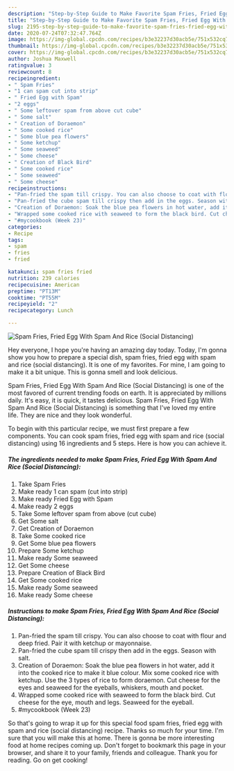 ```yaml
---
description: "Step-by-Step Guide to Make Favorite Spam Fries, Fried Egg With Spam And Rice (Social Distancing)"
title: "Step-by-Step Guide to Make Favorite Spam Fries, Fried Egg With Spam And Rice (Social Distancing)"
slug: 2195-step-by-step-guide-to-make-favorite-spam-fries-fried-egg-with-spam-and-rice-social-distancing
date: 2020-07-24T07:32:47.764Z
image: https://img-global.cpcdn.com/recipes/b3e32237d30acb5e/751x532cq70/spam-fries-fried-egg-with-spam-and-rice-social-distancing-recipe-main-photo.jpg
thumbnail: https://img-global.cpcdn.com/recipes/b3e32237d30acb5e/751x532cq70/spam-fries-fried-egg-with-spam-and-rice-social-distancing-recipe-main-photo.jpg
cover: https://img-global.cpcdn.com/recipes/b3e32237d30acb5e/751x532cq70/spam-fries-fried-egg-with-spam-and-rice-social-distancing-recipe-main-photo.jpg
author: Joshua Maxwell
ratingvalue: 3
reviewcount: 8
recipeingredient:
- " Spam Fries"
- "1 can spam cut into strip"
- " Fried Egg with Spam"
- "2 eggs"
- " Some leftover spam from above cut cube"
- " Some salt"
- " Creation of Doraemon"
- " Some cooked rice"
- " Some blue pea flowers"
- " Some ketchup"
- " Some seaweed"
- " Some cheese"
- " Creation of Black Bird"
- " Some cooked rice"
- " Some seaweed"
- " Some cheese"
recipeinstructions:
- "Pan-fried the spam till crispy. You can also choose to coat with flour and deep fried. Pair it with ketchup or mayonnaise."
- "Pan-fried the cube spam till crispy then add in the eggs. Season with salt."
- "Creation of Doraemon: Soak the blue pea flowers in hot water, add it into the cooked rice to make it blue colour. Mix some cooked rice with ketchup. Use the 3 types of rice to form doraemon. Cut cheese for the eyes and seaweed for the eyeballs, whiskers, mouth and pocket."
- "Wrapped some cooked rice with seaweed to form the black bird. Cut cheese for the eye, mouth and legs. Seaweed for the eyeball."
- "#mycookbook (Week 23)"
categories:
- Recipe
tags:
- spam
- fries
- fried

katakunci: spam fries fried 
nutrition: 239 calories
recipecuisine: American
preptime: "PT13M"
cooktime: "PT55M"
recipeyield: "2"
recipecategory: Lunch

---
```



![Spam Fries, Fried Egg With Spam And Rice (Social Distancing)](https://img-global.cpcdn.com/recipes/b3e32237d30acb5e/751x532cq70/spam-fries-fried-egg-with-spam-and-rice-social-distancing-recipe-main-photo.jpg)

Hey everyone, I hope you're having an amazing day today. Today, I'm gonna show you how to prepare a special dish, spam fries, fried egg with spam and rice (social distancing). It is one of my favorites. For mine, I am going to make it a bit unique. This is gonna smell and look delicious.



Spam Fries, Fried Egg With Spam And Rice (Social Distancing) is one of the most favored of current trending foods on earth. It is appreciated by millions daily. It's easy, it is quick, it tastes delicious. Spam Fries, Fried Egg With Spam And Rice (Social Distancing) is something that I've loved my entire life. They are nice and they look wonderful.


To begin with this particular recipe, we must first prepare a few components. You can cook spam fries, fried egg with spam and rice (social distancing) using 16 ingredients and 5 steps. Here is how you can achieve it.

<!--inarticleads1-->

##### The ingredients needed to make Spam Fries, Fried Egg With Spam And Rice (Social Distancing):

1. Take  Spam Fries
1. Make ready 1 can spam (cut into strip)
1. Make ready  Fried Egg with Spam
1. Make ready 2 eggs
1. Take  Some leftover spam from above (cut cube)
1. Get  Some salt
1. Get  Creation of Doraemon
1. Take  Some cooked rice
1. Get  Some blue pea flowers
1. Prepare  Some ketchup
1. Make ready  Some seaweed
1. Get  Some cheese
1. Prepare  Creation of Black Bird
1. Get  Some cooked rice
1. Make ready  Some seaweed
1. Make ready  Some cheese




<!--inarticleads2-->

##### Instructions to make Spam Fries, Fried Egg With Spam And Rice (Social Distancing):

1. Pan-fried the spam till crispy. You can also choose to coat with flour and deep fried. Pair it with ketchup or mayonnaise.
1. Pan-fried the cube spam till crispy then add in the eggs. Season with salt.
1. Creation of Doraemon: Soak the blue pea flowers in hot water, add it into the cooked rice to make it blue colour. Mix some cooked rice with ketchup. Use the 3 types of rice to form doraemon. Cut cheese for the eyes and seaweed for the eyeballs, whiskers, mouth and pocket.
1. Wrapped some cooked rice with seaweed to form the black bird. Cut cheese for the eye, mouth and legs. Seaweed for the eyeball.
1. #mycookbook (Week 23)




So that's going to wrap it up for this special food spam fries, fried egg with spam and rice (social distancing) recipe. Thanks so much for your time. I'm sure that you will make this at home. There is gonna be more interesting food at home recipes coming up. Don't forget to bookmark this page in your browser, and share it to your family, friends and colleague. Thank you for reading. Go on get cooking!
